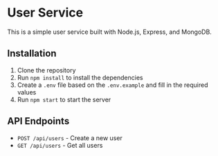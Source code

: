 # User Service

This is a simple user service built with Node.js, Express, and MongoDB.

## Installation

1. Clone the repository
2. Run `npm install` to install the dependencies
3. Create a `.env` file based on the `.env.example` and fill in the required values
4. Run `npm start` to start the server

## API Endpoints

- `POST /api/users` - Create a new user
- `GET /api/users` - Get all users